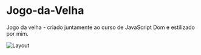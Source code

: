 # Jogo-da-Velha
Jogo da velha - criado juntamente ao curso de JavaScript Dom e estilizado por mim.


![Layout](https://user-images.githubusercontent.com/105888864/211076206-20a0ad99-6f78-407a-afc2-c34880fe71d8.PNG)
